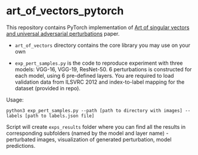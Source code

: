 # art_of_vectors_pytorch


This repository contains PyTorch implementation of 
[Art of singular vectors and universal adversarial perturbations](https://arxiv.org/pdf/1709.03582.pdf) paper.

* `art_of_vectors` directory contains the core library you may use on your own

* `exp_pert_samples.py` is the code to reproduce experiment with three models: VGG-16, VGG-19, ResNet-50.
6 perturbations is constructed for each model, using 6 pre-defined layers. 
You are required to load validation data from ILSVRC 2012 and index-to-label mapping for the dataset (provided in repo).

Usage:
```
python3 exp_pert_samples.py --path [path to directory with images] --labels [path to labels.json file]
```
Script will create `exps_results` folder where you can find all the results in corresponding subfolders (named by the model and layer name) - perturbated images, visualization of generated perturbation, model predictions.
